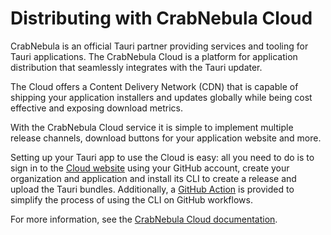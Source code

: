# Distributing with CrabNebula Cloud

CrabNebula is an official Tauri partner providing services and tooling for Tauri applications.
The CrabNebula Cloud is a platform for application distribution that seamlessly integrates with the Tauri updater.

The Cloud offers a Content Delivery Network (CDN) that is capable of shipping your application installers and updates globally while being cost effective and exposing download metrics.

With the CrabNebula Cloud service it is simple to implement multiple release channels, download buttons for your application website and more.

Setting up your Tauri app to use the Cloud is easy: all you need to do is to sign in to the [Cloud website] using your GitHub account, create your organization and application and install its CLI to create a release and upload the Tauri bundles. Additionally, a [GitHub Action] is provided to simplify the process of using the CLI on GitHub workflows.

For more information, see the [CrabNebula Cloud documentation].

[GitHub Action]: https://github.com/crabnebula-dev/cloud-release/
[Cloud website]: https://web.crabnebula.cloud/
[CrabNebula Cloud documentation]: https://docs.crabnebula.dev/cloud/
